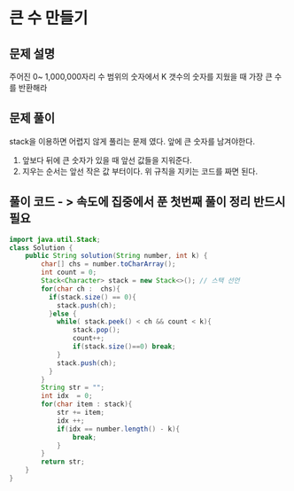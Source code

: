 # 큰 수 만들기

## 문제 설명
주어진 0~ 1,000,000자리 수 범위의 숫자에서 K 갯수의 숫자를 지웠을 때 가장 큰 수를 반환해라
## 문제 풀이
stack을 이용하면 어렵지 않게 풀리는 문제 였다. 앞에 큰 숫자를 남겨야한다. 
1. 앞보다 뒤에 큰 숫자가 있을 때 앞선 값들을 지워준다.
2. 지우는 순서는 앞선 작은 값 부터이다.
위 규칙을 지키는 코드를 짜면 된다.
## 풀이 코드 - > 속도에 집중에서 푼 첫번째 풀이 정리 반드시 필요
``` java
import java.util.Stack; 
class Solution {
    public String solution(String number, int k) {
        char[] chs = number.toCharArray();
        int count = 0;
        Stack<Character> stack = new Stack<>(); // 스택 선언
        for(char ch :  chs){
          if(stack.size() == 0){
            stack.push(ch);    
          }else {
            while( stack.peek() < ch && count < k){
                stack.pop();
                count++;
                if(stack.size()==0) break;
            }
            stack.push(ch);      
          }   
        }
        String str = "";
        int idx  = 0;
        for(char item : stack){
            str += item;
            idx ++;
            if(idx == number.length() - k){
                break;
            }
        }
        return str;
    }
}
```
